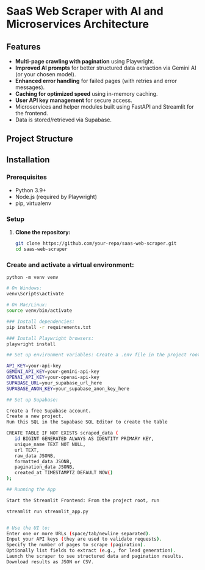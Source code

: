 # SaaS Web Scraper with AI and Microservices Architecture

## Features
- **Multi-page crawling with pagination** using Playwright.
- **Improved AI prompts** for better structured data extraction via Gemini AI (or your chosen model).
- **Enhanced error handling** for failed pages (with retries and error messages).
- **Caching for optimized speed** using in-memory caching.
- **User API key management** for secure access.
- Microservices and helper modules built using FastAPI and Streamlit for the frontend.
- Data is stored/retrieved via Supabase.

## Project Structure

## Installation

### Prerequisites
- Python 3.9+
- Node.js (required by Playwright)
- pip, virtualenv

### Setup
1. **Clone the repository:**
   ```bash
   git clone https://github.com/your-repo/saas-web-scraper.git
   cd saas-web-scraper

### Create and activate a virtual environment:
    python -m venv venv

 ```bash
# On Windows:
venv\Scripts\activate

# On Mac/Linux:
source venv/bin/activate

### Install dependencies:
pip install -r requirements.txt

### Install Playwright browsers:
playwright install

## Set up environment variables: Create a .env file in the project root and add your API keys:

API_KEY=your-api-key
GEMINI_API_KEY=your-gemini-api-key
OPENAI_API_KEY=your-openai-api-key
SUPABASE_URL=your_supabase_url_here
SUPABASE_ANON_KEY=your_supabase_anon_key_here

## Set up Supabase:

Create a free Supabase account.
Create a new project.
Run this SQL in the Supabase SQL Editor to create the table

CREATE TABLE IF NOT EXISTS scraped_data (
    id BIGINT GENERATED ALWAYS AS IDENTITY PRIMARY KEY,
    unique_name TEXT NOT NULL,
    url TEXT,
    raw_data JSONB,
    formatted_data JSONB,
    pagination_data JSONB,
    created_at TIMESTAMPTZ DEFAULT NOW()
);

## Running the App

Start the Streamlit Frontend: From the project root, run

streamlit run streamlit_app.py


# Use the UI to:
Enter one or more URLs (space/tab/newline separated).
Input your API keys (they are used to validate requests).
Specify the number of pages to scrape (pagination).
Optionally list fields to extract (e.g., for lead generation).
Launch the scraper to see structured data and pagination results.
Download results as JSON or CSV.
